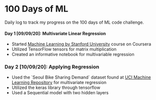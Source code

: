 # 100 Days of ML

Daily log to track my progress on the 100 days of ML code challenge.

<h4>Day 1 [09/09/20]: Multivariate Linear Regression</h4>
<ul>
	<li>Started <a href="">Machine Learning by Stanford University</a> course on Coursera</li>
	<li>Utilized TensorFlow tensors for matrix multiplication</li>
	<li>Created an informative notebook for multivariable regression</li>
</ul>
<h3>Day 2 [10/09/20]: Applying Regression</h3>
<ul>
	<li>Used the `Seoul Bike Sharing Demand` dataset found at <a href="https://archive.ics.uci.edu/ml/datasets.php?format=&task=reg&att=&area=&numAtt=&numIns=&type=&sort=nameUp&view=table">UCI Machine Learning Repository</a> for multivariate regression</li>
	<li>Utilized the keras library through tensorflow</li>
	<li>Used a Sequential model with two hidden layers</li>
</ul>